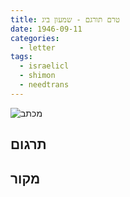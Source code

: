 ```yaml
---
title: טרם תורגם - שמעון ביג
date: 1946-09-11
categories:
  - letter
tags:
  - israelicl
  - shimon
  - needtrans
---
```


![מכתב](/pupko-papers/assets/images/1946-09-11-riva-shimon-2.jpg)

## תרגום

## מקור
